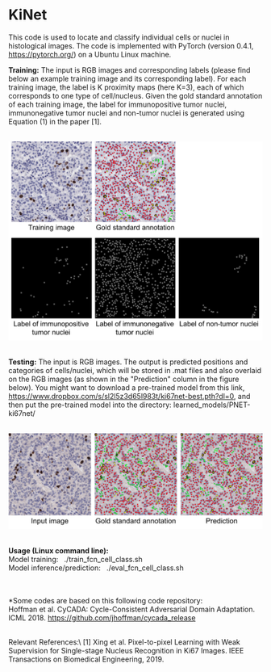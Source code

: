 # KiNet
This code is used to locate and classify individual cells or nuclei in histological images. The code is implemented with PyTorch (version 0.4.1, https://pytorch.org/) on a Ubuntu Linux machine. 


**Training:** The input is RGB images and corresponding labels (please find below an example training image and its corresponding label). For each training image, the label is K proximity maps (here K=3), each of which corresponds to one type of cell/nucleus. Given the gold standard annotation of each training image, the label for immunopositive tumor nuclei, immunonegative tumor nuclei and non-tumor nuclei is generated using Equation (1) in the paper [1].

<br />
<img src="results/example_training.png" width="1200"><br/>
<br />

**Testing:** The input is RGB images. The output is predicted positions and categories of cells/nuclei, which will be stored in .mat files and also overlaid on the RGB images (as shown in the "Prediction" column in the figure below). You might want to download a pre-trained model from this link, https://www.dropbox.com/s/sl2l5z3d65l983t/ki67net-best.pth?dl=0, and then put the pre-trained model into the directory: learned_models/PNET-ki67net/

<br />
<img src="results/example_result.png" width="1200"><br/> 
<br />

**Usage (Linux command line):** \
Model training: &nbsp; ./train_fcn_cell_class.sh \
Model inference/prediction: &nbsp; ./eval_fcn_cell_class.sh  

<br /> <br /> 
*Some codes are based on this following code repository: \
Hoffman et al. CyCADA: Cycle-Consistent Adversarial Domain Adaptation. ICML 2018. https://github.com/jhoffman/cycada_release

<br /> 
Relevant References:\
[1] Xing et al. Pixel-to-pixel Learning with Weak Supervision for Single-stage Nucleus Recognition in Ki67 Images. IEEE Transactions on Biomedical Engineering, 2019.

